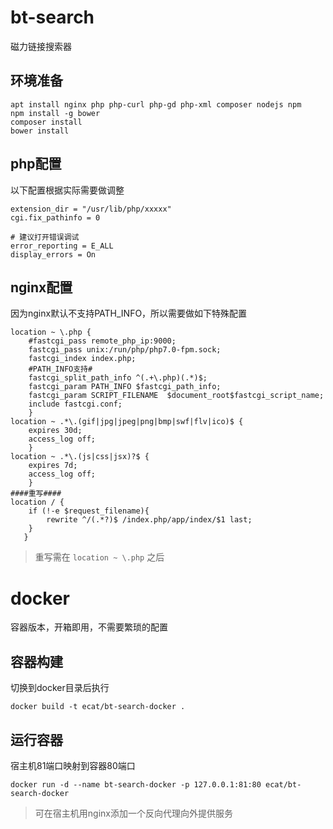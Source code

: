 # bt-search
磁力链接搜索器


## 环境准备

```
apt install nginx php php-curl php-gd php-xml composer nodejs npm
npm install -g bower
composer install
bower install
```

## php配置
以下配置根据实际需要做调整
```
extension_dir = "/usr/lib/php/xxxxx"
cgi.fix_pathinfo = 0

# 建议打开错误调试
error_reporting = E_ALL
display_errors = On
```


## nginx配置
因为nginx默认不支持PATH_INFO，所以需要做如下特殊配置

```
location ~ \.php {
    #fastcgi_pass remote_php_ip:9000;
    fastcgi_pass unix:/run/php/php7.0-fpm.sock;
    fastcgi_index index.php;
    #PATH_INFO支持#
    fastcgi_split_path_info ^(.+\.php)(.*)$;
    fastcgi_param PATH_INFO $fastcgi_path_info;
    fastcgi_param SCRIPT_FILENAME  $document_root$fastcgi_script_name;
    include fastcgi.conf;
    }
location ~ .*\.(gif|jpg|jpeg|png|bmp|swf|flv|ico)$ {
    expires 30d;
    access_log off;
    }
location ~ .*\.(js|css|jsx)?$ {
    expires 7d;
    access_log off;
    }
####重写####
location / {
    if (!-e $request_filename){
        rewrite ^/(.*?)$ /index.php/app/index/$1 last;
    }
   }
```
> 重写需在 `location ~ \.php` 之后

# docker
容器版本，开箱即用，不需要繁琐的配置
## 容器构建
切换到docker目录后执行
```
docker build -t ecat/bt-search-docker .
```
## 运行容器
宿主机81端口映射到容器80端口
```
docker run -d --name bt-search-docker -p 127.0.0.1:81:80 ecat/bt-search-docker
```
> 可在宿主机用nginx添加一个反向代理向外提供服务